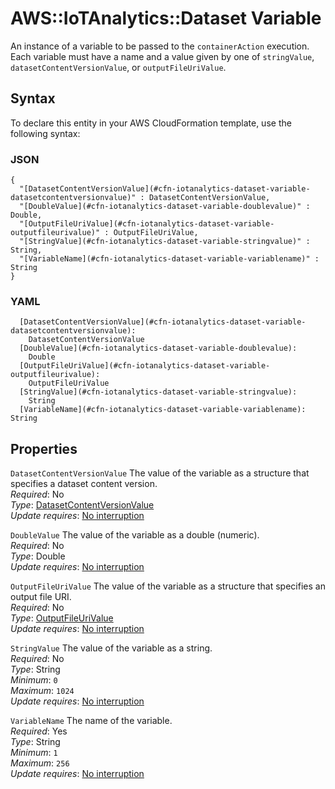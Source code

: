 # AWS::IoTAnalytics::Dataset Variable<a name="aws-properties-iotanalytics-dataset-variable"></a>

An instance of a variable to be passed to the `containerAction` execution\. Each variable must have a name and a value given by one of `stringValue`, `datasetContentVersionValue`, or `outputFileUriValue`\.

## Syntax<a name="aws-properties-iotanalytics-dataset-variable-syntax"></a>

To declare this entity in your AWS CloudFormation template, use the following syntax:

### JSON<a name="aws-properties-iotanalytics-dataset-variable-syntax.json"></a>

```
{
  "[DatasetContentVersionValue](#cfn-iotanalytics-dataset-variable-datasetcontentversionvalue)" : DatasetContentVersionValue,
  "[DoubleValue](#cfn-iotanalytics-dataset-variable-doublevalue)" : Double,
  "[OutputFileUriValue](#cfn-iotanalytics-dataset-variable-outputfileurivalue)" : OutputFileUriValue,
  "[StringValue](#cfn-iotanalytics-dataset-variable-stringvalue)" : String,
  "[VariableName](#cfn-iotanalytics-dataset-variable-variablename)" : String
}
```

### YAML<a name="aws-properties-iotanalytics-dataset-variable-syntax.yaml"></a>

```
  [DatasetContentVersionValue](#cfn-iotanalytics-dataset-variable-datasetcontentversionvalue):
    DatasetContentVersionValue
  [DoubleValue](#cfn-iotanalytics-dataset-variable-doublevalue):
    Double
  [OutputFileUriValue](#cfn-iotanalytics-dataset-variable-outputfileurivalue):
    OutputFileUriValue
  [StringValue](#cfn-iotanalytics-dataset-variable-stringvalue):
    String
  [VariableName](#cfn-iotanalytics-dataset-variable-variablename): String
```

## Properties<a name="aws-properties-iotanalytics-dataset-variable-properties"></a>

`DatasetContentVersionValue` <a name="cfn-iotanalytics-dataset-variable-datasetcontentversionvalue"></a>
The value of the variable as a structure that specifies a dataset content version\.  
_Required_: No  
_Type_: [DatasetContentVersionValue](aws-properties-iotanalytics-dataset-datasetcontentversionvalue.md)  
_Update requires_: [No interruption](https://docs.aws.amazon.com/AWSCloudFormation/latest/UserGuide/using-cfn-updating-stacks-update-behaviors.html#update-no-interrupt)

`DoubleValue` <a name="cfn-iotanalytics-dataset-variable-doublevalue"></a>
The value of the variable as a double \(numeric\)\.  
_Required_: No  
_Type_: Double  
_Update requires_: [No interruption](https://docs.aws.amazon.com/AWSCloudFormation/latest/UserGuide/using-cfn-updating-stacks-update-behaviors.html#update-no-interrupt)

`OutputFileUriValue` <a name="cfn-iotanalytics-dataset-variable-outputfileurivalue"></a>
The value of the variable as a structure that specifies an output file URI\.  
_Required_: No  
_Type_: [OutputFileUriValue](aws-properties-iotanalytics-dataset-outputfileurivalue.md)  
_Update requires_: [No interruption](https://docs.aws.amazon.com/AWSCloudFormation/latest/UserGuide/using-cfn-updating-stacks-update-behaviors.html#update-no-interrupt)

`StringValue` <a name="cfn-iotanalytics-dataset-variable-stringvalue"></a>
The value of the variable as a string\.  
_Required_: No  
_Type_: String  
_Minimum_: `0`  
_Maximum_: `1024`  
_Update requires_: [No interruption](https://docs.aws.amazon.com/AWSCloudFormation/latest/UserGuide/using-cfn-updating-stacks-update-behaviors.html#update-no-interrupt)

`VariableName` <a name="cfn-iotanalytics-dataset-variable-variablename"></a>
The name of the variable\.  
_Required_: Yes  
_Type_: String  
_Minimum_: `1`  
_Maximum_: `256`  
_Update requires_: [No interruption](https://docs.aws.amazon.com/AWSCloudFormation/latest/UserGuide/using-cfn-updating-stacks-update-behaviors.html#update-no-interrupt)
